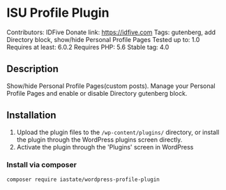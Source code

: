 # ISU Profile Plugin
Contributors:		IDFive
Donate link:		https://idfive.com
Tags:				gutenberg, add Directory block, show/hide Personal Profile Pages
Tested up to:		1.0
Requires at least:	6.0.2
Requires PHP:		5.6
Stable tag:			4.0


## Description

Show/hide Personal Profile Pages(custom posts).
Manage your Personal Profile Pages and enable or disable Directory gutenberg block.

## Installation

1. Upload the plugin files to the `/wp-content/plugins/` directory, or install the plugin through the WordPress plugins screen directly.
2. Activate the plugin through the 'Plugins' screen in WordPress

### Install via composer

`composer require iastate/wordpress-profile-plugin`